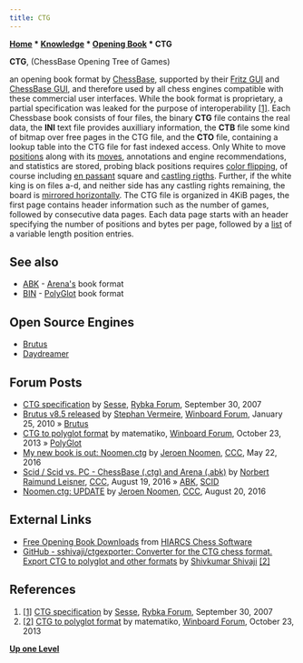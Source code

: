 ```yaml
---
title: CTG
---
```

**[Home](Home "Home") * [Knowledge](Knowledge "Knowledge") * [Opening Book](Opening_Book "Opening Book") * CTG**

**CTG**, (ChessBase Opening Tree of Games)

an opening book format by [ChessBase](ChessBase "ChessBase"), supported by their [Fritz GUI](Fritz#FritzGUI "Fritz") and [ChessBase GUI](</ChessBase_(Database)> "ChessBase (Database)"), and therefore used by all chess engines compatible with these commercial user interfaces. While the book format is proprietary, a partial specification was leaked for the purpose of interoperability <a id="cite-note-1" href="#cite-ref-1">[1]</a>. Each Chessbase book consists of four files, the binary **CTG** file contains the real data, the **INI** text file provides auxilliary information, the **CTB** file some kind of bitmap over free pages in the CTG file, and the **CTO** file, containing a lookup table into the CTG file for fast indexed access.
Only White to move [positions](Chess_Position "Chess Position") along with its [moves](Moves "Moves"), annotations and engine recommendations, and statistics are stored, probing black positions requires [color flipping](Color_Flipping "Color Flipping"), of course including [en passant](En_passant "En passant") square and [castling rigths](Castling_Rights "Castling Rights"). Further, if the white king is on files a-d, and neither side has any castling rights remaining, the board is [mirrored horizontally](Horizontal_Mirroring "Horizontal Mirroring"). The CTG file is organized in 4KiB pages, the first page contains header information such as the number of games, followed by consecutive data pages. Each data page starts with an header specifying the number of positions and bytes per page, followed by a [list](Linked_List "Linked List") of a variable length position entries.

## See also

- [ABK](ABK "ABK") - [Arena's](Arena "Arena") book format
- [BIN](PolyGlot "PolyGlot") - [PolyGlot](PolyGlot "PolyGlot") book format

## Open Source Engines

- [Brutus](Brutus_NL "Brutus NL")
- [Daydreamer](Daydreamer "Daydreamer")

## Forum Posts

- [CTG specification](http://rybkaforum.net/cgi-bin/rybkaforum/topic_show.pl?tid=2319) by [Sesse](Steinar_H._Gunderson "Steinar H. Gunderson"), [Rybka Forum](Computer_Chess_Forums "Computer Chess Forums"), September 30, 2007
- [Brutus v8.5 released](http://www.open-aurec.com/wbforum/viewtopic.php?f=2&t=50747) by [Stephan Vermeire](Stephan_Vermeire "Stephan Vermeire"), [Winboard Forum](Computer_Chess_Forums "Computer Chess Forums"), January 25, 2010 » [Brutus](Brutus_NL "Brutus NL")
- [CTG to polyglot format](http://www.open-aurec.com/wbforum/viewtopic.php?f=19&t=52972) by matematiko, [Winboard Forum](Computer_Chess_Forums "Computer Chess Forums"), October 23, 2013 » [PolyGlot](PolyGlot "PolyGlot")
- [My new book is out: Noomen.ctg](http://www.talkchess.com/forum/viewtopic.php?t=60237) by [Jeroen Noomen](Jeroen_Noomen "Jeroen Noomen"), [CCC](CCC "CCC"), May 22, 2016
- [Scid / Scid vs. PC - ChessBase (.ctg) and Arena (.abk)](http://www.talkchess.com/forum/viewtopic.php?t=61165) by [Norbert Raimund Leisner](Norbert_Raimund_Leisner "Norbert Raimund Leisner"), [CCC](CCC "CCC"), August 19, 2016 » [ABK](ABK "ABK"), [SCID](SCID "SCID")
- [Noomen.ctg: UPDATE](http://www.talkchess.com/forum/viewtopic.php?t=61176) by [Jeroen Noomen](Jeroen_Noomen "Jeroen Noomen"), [CCC](CCC "CCC"), August 20, 2016

## External Links

- [Free Opening Book Downloads](http://www.hiarcs.com/chess-opening-book-free.htm) from [HIARCS Chess Software](HIARCS "HIARCS")
- [GitHub - sshivaji/ctgexporter: Converter for the CTG chess format. Export CTG to polyglot and other formats](https://github.com/sshivaji/ctgexporter) by [Shivkumar Shivaji](index.php?title=Shivkumar_Shivaji&action=edit&redlink=1 "Shivkumar Shivaji (page does not exist)") <a id="cite-note-2" href="#cite-ref-2">[2]</a>

## References

1. <a id="cite-ref-1" href="#cite-note-1">[1]</a> [CTG specification](http://rybkaforum.net/cgi-bin/rybkaforum/topic_show.pl?tid=2319) by [Sesse](Steinar_H._Gunderson "Steinar H. Gunderson"), [Rybka Forum](Computer_Chess_Forums "Computer Chess Forums"), September 30, 2007
1. <a id="cite-ref-2" href="#cite-note-2">[2]</a> [CTG to polyglot format](http://www.open-aurec.com/wbforum/viewtopic.php?f=19&t=52972) by matematiko, [Winboard Forum](Computer_Chess_Forums "Computer Chess Forums"), October 23, 2013

**[Up one Level](Opening_Book "Opening Book")**

